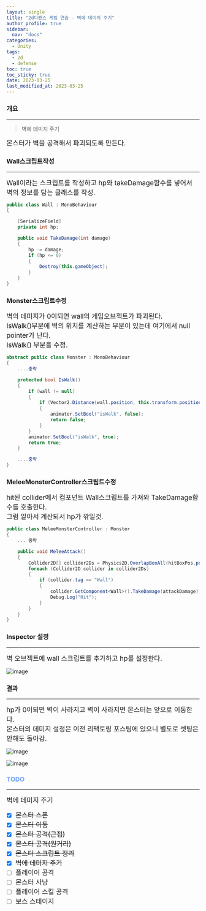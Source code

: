 ```yaml
---
layout: single
title: "2d디펜스 게임 연습 - 벽에 데미지 주기"
author_profile: true
sidebar:
  nav: "docs"
categories: 
  - Unity
tags:
  - 2d
  - defense
toc: true
toc_sticky: true
date: 2023-03-25
last_modified_at: 2023-03-25
---
```


### 개요
---
> 벽에 데미지 주기

<span style="font-size:13pt">
몬스터가 벽을 공격해서 파괴되도록 만든다.<br/>
</span>

### Wall스크립트작성
---

<span style="font-size:13pt">
Wall이라는 스크립트를 작성하고 hp와 takeDamage함수를 넣어서 벽의 정보를 담는 클래스를 작성.<br/>
</span>

```c#
public class Wall : MonoBehaviour
{

    [SerializeField]
    private int hp;

    public void TakeDamage(int damage)
    {
        hp -= damage;
        if (hp <= 0)
        {
            Destroy(this.gameObject);
        }
    }
}
```

### Monster스크립트수정

<span style="font-size:13pt">
벽의 데미지가 0이되면 wall의 게임오브젝트가 파괴된다.<br/>
IsWalk()부분에 벽의 위치를 계산하는 부분이 있는데 여기에서 null pointer가 난다.<br/>
IsWalk() 부분을 수정.<br/>
</span>

```c#
abstract public class Monster : MonoBehaviour
{
    ....중략

    protected bool IsWalk()
    {
        if (wall != null)
        {
            if (Vector2.Distance(wall.position, this.transform.position) <= attackRange)
            {
                animator.SetBool("isWalk", false);
                return false;
            }
        }
        animator.SetBool("isWalk", true);
        return true;
    }

    ....중략
}
```

### MeleeMonsterController스크립트수정

<span style="font-size:13pt">
hit된 collider에서 컴포넌트 Wall스크립트를 가져와 TakeDamage함수를 호출한다.<br/>
그럼 알아서 계산되서 hp가 깎일것.<br/>
</span>

```c#
public class MeleeMonsterController : Monster
{
    ... 중략

    public void MeleeAttack()
    {
        Collider2D[] collider2Ds = Physics2D.OverlapBoxAll(hitBoxPos.position, hitBoxSize, 0);
        foreach (Collider2D collider in collider2Ds)
        {
            if (collider.tag == "Wall")
            {
                collider.GetComponent<Wall>().TakeDamage(attackDamage);
                Debug.Log("Hit");
            }
        }
    }
}
```

### Inspector 설정
---

<span style="font-size:13pt">
벽 오브젝트에 wall 스크립트를 추가하고 hp를 설정한다.   <br/>
</span>

![image](..\..\images\unity\2d-defense-practice\2d-defense-practice25.PNG)

### 결과
---

<span style="font-size:13pt">
hp가 0이되면 벽이 사라지고 벽이 사라지면 몬스터는 앞으로 이동한다.<br/>
몬스터의 데미지 설정은 이전 리팩토링 포스팅에 있으니 별도로 셋팅은 안해도 돌아감.<br/>
</span>

![image](..\..\images\unity\2d-defense-practice\2d-defense-practice26.PNG)

![image](..\..\images\unity\2d-defense-practice\2d-defense-practice27.PNG)

### <span style="color: #73a3fb;">TODO</span>
---
<span style="font-size:13pt">
벽에 데미지 주기<br/>
</span>

- [x] <span style="font-size:13pt">~~몬스터 스폰~~</span>
- [x] <span style="font-size:13pt">~~몬스터 이동~~</span>
- [x] <span style="font-size:13pt">~~몬스터 공격(근접)~~</span>
- [x] <span style="font-size:13pt">~~몬스터 공격(원거리)~~</span>
- [x] <span style="font-size:13pt">~~몬스터 스크립트 정리~~</span>
- [x] <span style="font-size:13pt">~~벽에 데미지 주기~~</span>
- [ ] <span style="font-size:13pt">플레이어 공격</span>
- [ ] <span style="font-size:13pt">몬스터 사냥</span>
- [ ] <span style="font-size:13pt">플레이어 스킬 공격</span>
- [ ] <span style="font-size:13pt">보스 스테이지</span>
